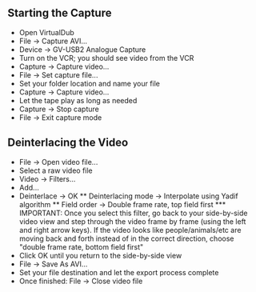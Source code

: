 ## Starting the Capture
* Open VirtualDub
* File -> Capture AVI...
* Device -> GV-USB2 Analogue Capture
* Turn on the VCR; you should see video from the VCR
* Capture -> Capture video...
* File -> Set capture file...
* Set your folder location and name your file
* Capture -> Capture video...
* Let the tape play as long as needed
* Capture -> Stop capture
* File -> Exit capture mode

## Deinterlacing the Video
* File -> Open video file...
* Select a raw video file
* Video -> Filters...
* Add...
* Deinterlace -> OK
    ** Deinterlacing mode -> Interpolate using Yadif algorithm
    ** Field order -> Double frame rate, top field first
        *** IMPORTANT: Once you select this filter, go back to your side-by-side video view and step through the video frame by frame (using the left and right arrow keys).  If the video looks like people/animals/etc are moving back and forth instead of in the correct direction, choose "double frame rate, bottom field first"
* Click OK until you return to the side-by-side view
* File -> Save As AVI...
* Set your file destination and let the export process complete
* Once finished: File -> Close video file